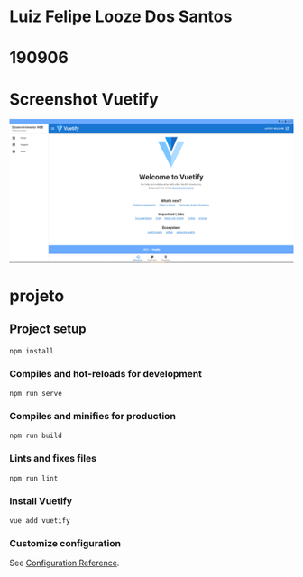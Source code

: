 # Luiz Felipe Looze Dos Santos
# 190906

# Screenshot Vuetify
![alt text](https://github.com/FelipeLooze/DesenWeb/blob/master/Vuetify.png)

# projeto

## Project setup
```
npm install
```

### Compiles and hot-reloads for development
```
npm run serve
```

### Compiles and minifies for production
```
npm run build
```

### Lints and fixes files
```
npm run lint
```

### Install Vuetify
```
vue add vuetify
```


### Customize configuration
See [Configuration Reference](https://cli.vuejs.org/config/).

